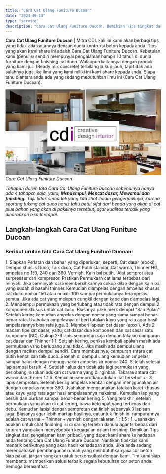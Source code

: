 ```yaml
---
title: "Cara Cat Ulang Funiture Ducoan"
date: "2024-09-13"
type: "service"
description: "Cara Cat Ulang Funiture Ducoan. Demikian Tips singkat dari pengalaman kami pribadi, yang dapat kami share ke hadapan anda tentang Cara Cat Ulang Funiture Duc..."
---
```


**Cara Cat Ulang Funiture Ducoan** | Mitra CDI. Kali ini kami akan berbagi tips yang tidak ada kaitannya dengan dunia kontruksi beton kepada anda. Tips yang akan kami share ini adalah Cara Cat Ulang Funiture Ducoan. Kebetulan kami (penulis) sendiri mempunyai pengalaman hampir 10 tahun di dunia furniture dengan finishing cat duco. Walaupun kaitannya dengan produk yang kami jual (Ready mix concrete) terbilang cukup jauh, tapi tidak ada salahnya juga jika ilmu yang kami miliki ini kami share kepada anda. Siapa tahu diantara anda ada yang sedang mebutuhkan ilmu ini (Cara Cat Ulang Funiture Ducoan).

![cdi-kitchen-sheet1](/images/blog/cdi-kitchen-sheet1.jpg)
*Cara Cat Ulang Funiture Ducoan*

_Tahapan dalam tata Cara Cat Ulang Funiture Ducoan sebenarnya hanya ada 4 tahapan saja, yaitu; **Mendempul, Mencat dasar, Mewarnai dan finishing.** Tapi tidak semudah yang kita lihat dalam pengerjaannya, karena seorang tukang cat duco harus tahu betul sifat dari benda yang akan di cat plus bahan yang akan di pakainya tersebut, agar kualitas terbaik yang diharapkan bisa tercapai._

 ## Langkah-langkah Cara Cat Ulang Funiture Ducoan
    
### Berikut urutan tata Cara Cat Ulang Funiture Ducoan:

1\. Siapkan Perlatan dan bahan yang diperlukan, seperti; Cat dasar (epoxi), Dempul khusus Duco, Talk duco, Cat Putih standar, Cat warna, Thinner HG, ampelas no 150, 240 dan 360, Vernish, Kain bal putih,  Alat semprot atau surpresser dan kompresor. Pastikan Permukaan cat lama terbebas dari minyak. Jika berminyak cara membersihkannya cukup dilap dengan kain bal yang sudah di basahi thinner. Kemudian diampelas dengan ampelas khusus cat duco nomor 150 atau nomor 100 sampai permukaanya terampelas semua. Jika ada cat yang melepuh cungkil dengan kape dan diampelas lagi.
2\. Mendempul permukaan yang berlubang atau tidak rata dengan dempul 2 komponen khusus untuk cat duco. Biasanya pake merk dempul "San Polac". Setelah kering kemudian ampelas dengan nomor yang sama sampai benar-benar rata. Usahakan ampelasnya di beri tatakan kayu yang rata agar hasil ampelasannya bisa rata juga.
3\. Memberi lapisan cat dasar (epoxi). Ada 2 macam tipe cat dasar, yaitu; cat dasar dua komponen dan cat dasar satu komponen (NC). Cukup 2-3 lapis semprotan saja dengan takaran campuran cat dasar dan Thinner 1:1\. Setelah kering, periksa kembali apakah masih ada permukaan yang berlubang atau tidak. Jika masih ada dempul ulang dengan racikan dempul sendiri. Cara membuatnya, campuran antara cat putih kental dan talk duco. Setelah di dempul ulang kemudian ampelas sampai halus dengan menggunakan ampelas air nomor 240\. Setelah selesai lap sampai bersih.
4\. Setelah halus dan tidak ada lagi permukaan yang berlobang, siapkan adukan cat warna yang diinginkan. Takaran antara cat warna dan thinner 1:1,5\. Kemudian semprotkan adukan cat tersebut +- 3 lapis semprotan. Setelah kering ampelas kembali dengan menggunakan air dengan ampelas nomor 360\. Usahakan menggunakan tatakan karet khusus atau kayu yang rata agar hasil ampelasannya maksimal. Kemudian lap yang bersih dan biarkan sampai benar-benar kering.
5\. Yang terakhir, setelah permukaan yang akan di cat kering, bawa ketempat yang terbebas dari debu. Kemudian lapisi dengan semprotan cat finish sebanyak 3 lapisan juga. Biasanya agar lebih mantap hasilnya, cat untuk finish ini campurannya adalah cat warna + Thinner + vernish dengan takaran 1 : 1.5 : 1\. Usahakan adukan untuk chat finidhing ini di saring terlebih dahulu agar terbebas dari kotoran yang akan menyebebkan kegagalan dalam finishing.
Demikian Tips singkat dari pengalaman kami pribadi, yang dapat kami share ke hadapan anda tentang Cara Cat Ulang Funiture Ducoan. Nantikan tips-tips kami menarik berikutnya yang akan hadir kehadapan anda. Jika anda sedang merencanakan pembangunan rumah yang membutuhkan jasa cor beton siap pakai, jangan sungkan untuk berkonsultasi dengan kami. Tim kami siap membantu memberikan solusi terbaik segala kebutuhan cor beton anda. Semoga bermanfaat.
